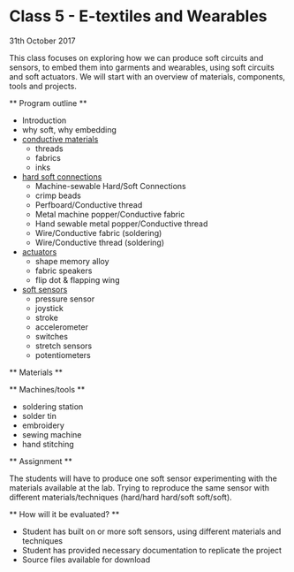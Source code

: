 # Class 5 - E-textiles and Wearables

31th October  2017



This class focuses on exploring how we can produce soft circuits and sensors, to embed them into garments and wearables, using soft circuits and soft actuators.
We will start with an overview of materials, components, tools and projects.

** Program outline **

- Introduction
- why soft, why embedding
- [conductive materials](http://www.kobakant.at/DIY/?cat=24)
  - threads
  - fabrics
  - inks
- [hard soft connections](http://www.kobakant.at/DIY/?p=1272)
  - Machine-sewable Hard/Soft Connections
  - crimp beads
  - Perfboard/Conductive thread
  - Metal machine popper/Conductive fabric
  - Hand sewable metal popper/Conductive thread
  - Wire/Conductive fabric (soldering)
  - Wire/Conductive thread (soldering)
- [actuators](http://www.kobakant.at/DIY/?cat=28)
  - shape memory alloy
  - fabric speakers
  - flip dot & flapping wing
- [soft sensors](http://www.kobakant.at/DIY/?cat=26)
  - pressure sensor
  - joystick
  - stroke
  - accelerometer
  - switches
  - stretch sensors
  - potentiometers

** Materials **



** Machines/tools **

- soldering station
- solder tin
- embroidery 
- sewing machine
- hand stitching

** Assignment **

The students will have to produce one soft sensor experimenting with the materials available at the lab. Trying to reproduce the same sensor with different materials/techniques (hard/hard hard/soft soft/soft).

** How will it be evaluated? **

- Student has built on or more soft sensors, using different materials and techniques
- Student has provided necessary documentation to replicate the project
- Source files available for download
